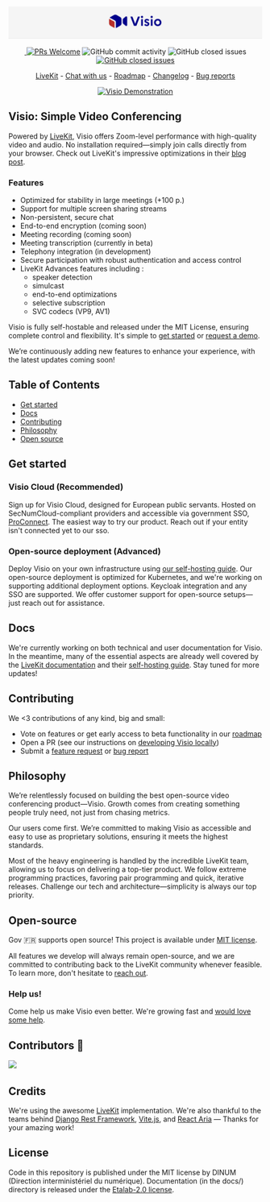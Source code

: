 <p align="center">
  <img alt="posthoglogo" src="./docs/assets/visio-logo.png" maxWidth="100%">
</p>


<p align="center">
  <a href="https://github.com/suitenumerique/meet/stargazers/">
    <img src="https://img.shields.io/github/stars/suitenumerique/meet" alt="">
  </a>
  <a href='http://makeapullrequest.com'><img alt='PRs Welcome' src='https://img.shields.io/badge/PRs-welcome-brightgreen.svg?style=shields'/></a>
  <img alt="GitHub commit activity" src="https://img.shields.io/github/commit-activity/m/suitenumerique/meet"/>
  <img alt="GitHub closed issues" src="https://img.shields.io/github/issues-closed/suitenumerique/meet"/>
  <a href="https://github.com/suitenumerique/meet/blob/main/LICENSE">
    <img alt="GitHub closed issues" src="https://img.shields.io/github/license/suitenumerique/meet"/>
  </a>    
</p>

<p align="center">
  <a href="https://livekit.io/">LiveKit</a> - <a href="https://go.crisp.chat/chat/embed/?website_id=58ea6697-8eba-4492-bc59-ad6562585041">Chat with us</a> - <a href="https://github.com/orgs/suitenumerique/projects/3/views/2">Roadmap</a> - <a href="https://github.com/suitenumerique/meet/blob/main/CHANGELOG.md">Changelog</a> - <a href="https://github.com/suitenumerique/meet/issues/new?assignees=&labels=bug&template=Bug_report.md">Bug reports</a> 
</p>

<p align="center">
  <a href="https://visio.numerique.gouv.fr/">
    <img src="https://github.com/user-attachments/assets/09c1faa1-de88-4848-af3a-6fbe793999bf" alt="Visio Demonstration">
  </a>
</p>

## Visio: Simple Video Conferencing

Powered by [LiveKit](https://livekit.io/), Visio offers Zoom-level performance with high-quality video and audio. No installation required—simply join calls directly from your browser. Check out LiveKit's impressive optimizations in their [blog post](https://blog.livekit.io/livekit-one-dot-zero/).
### Features
- Optimized for stability in large meetings (+100 p.)
- Support for multiple screen sharing streams
- Non-persistent, secure chat
- End-to-end encryption (coming soon)
- Meeting recording (coming soon)
- Meeting transcription (currently in beta)
- Telephony integration (in development)
- Secure participation with robust authentication and access control
- LiveKit Advances features including :
  - speaker detection 
  - simulcast 
  - end-to-end optimizations 
  - selective subscription
  - SVC codecs (VP9, AV1)


Visio is fully self-hostable and released under the MIT License, ensuring complete control and flexibility. It's simple to [get started](https://visio.numerique.gouv.fr/) or [request a demo](mailto:visio@numerique.gouv.fr). 

We’re continuously adding new features to enhance your experience, with the latest updates coming soon!


## Table of Contents

- [Get started](#get-started)
- [Docs](#docs)
- [Contributing](#contributing)
- [Philosophy](#philosophy)
- [Open source](#open-source)


## Get started

### Visio Cloud (Recommended)
Sign up for Visio Cloud, designed for European public servants. Hosted on SecNumCloud-compliant providers and accessible via government SSO, [ProConnect](https://www.proconnect.gouv.fr/). The easiest way to try our product. Reach out if your entity isn't connected yet to our sso.

### Open-source deployment (Advanced)

Deploy Visio on your own infrastructure using [our self-hosting guide](https://github.com/suitenumerique/meet/blob/main/docs/installation.md). Our open-source deployment is optimized for Kubernetes, and we're working on supporting additional deployment options. Keycloak integration and any SSO are supported. We offer customer support for open-source setups—just reach out for assistance.  

## Docs

We're currently working on both technical and user documentation for Visio. In the meantime, many of the essential aspects are already well covered by the [LiveKit documentation](https://docs.livekit.io/home/) and their [self-hosting guide](https://docs.livekit.io/home/self-hosting/deployment/). Stay tuned for more updates!

## Contributing

We <3 contributions of any kind, big and small:

- Vote on features or get early access to beta functionality in our [roadmap](https://github.com/orgs/suitenumerique/projects/3/views/2)
- Open a PR (see our instructions on [developing Visio locally](https://github.com/suitenumerique/meet/blob/main/docs/developping_locally.md))
- Submit a [feature request](https://github.com/suitenumerique/meet/issues/new?assignees=&labels=enhancement&template=Feature_request.md) or [bug report](https://github.com/suitenumerique/meet/issues/new?assignees=&labels=bug&template=Bug_report.md)


## Philosophy

We’re relentlessly focused on building the best open-source video conferencing product—Visio. Growth comes from creating something people truly need, not just from chasing metrics.

Our users come first. We’re committed to making Visio as accessible and easy to use as proprietary solutions, ensuring it meets the highest standards.

Most of the heavy engineering is handled by the incredible LiveKit team, allowing us to focus on delivering a top-tier product. We follow extreme programming practices, favoring pair programming and quick, iterative releases. Challenge our tech and architecture—simplicity is always our top priority.


## Open-source

Gov 🇫🇷 supports open source! This project is available under [MIT license](https://github.com/suitenumerique/meet/blob/0cc2a7b7b4f4821e2c4d9d790efa739622bb6601/LICENSE).

All features we develop will always remain open-source, and we are committed to contributing back to the LiveKit community whenever feasible.
To learn more, don't hesitate to [reach out](mailto:visio@numerique.gouv.fr).

### Help us!

Come help us make Visio even better. We're growing fast and [would love some help](mailto:visio@numerique.gouv.fr).


## Contributors 🧞

<a href="https://github.com/suitenumerique/meet/graphs/contributors">
  <img src="https://contrib.rocks/image?repo=suitenumerique/meet" />
</a>

## Credits 

We're using the awesome [LiveKit](https://livekit.io/) implementation. We're also thankful to the teams behind [Django Rest Framework](https://www.django-rest-framework.org/), [Vite.js](https://vite.dev/), and [React Aria](https://github.com/adobe/react-spectrum) — Thanks for your amazing work!

## License

Code in this repository is published under the MIT license by DINUM (Direction interministériel du numérique).
Documentation (in the docs/) directory is released under the [Etalab-2.0 license](https://spdx.org/licenses/etalab-2.0.html).

